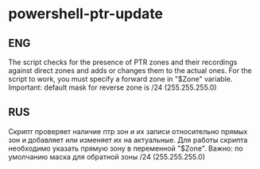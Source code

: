 # powershell-ptr-update
## ENG
The script checks for the presence of PTR zones and their recordings against direct zones and adds or changes them to the actual ones.
For the script to work, you must specify a forward zone in "$Zone" variable.
Important: default mask for reverse zone is /24 (255.255.255.0)

## RUS
Скрипт проверяет наличие птр зон и их записи относительно прямых зон и добавляет или изменяет их на актуальные.
Для работы скрипта необходимо указать прямую зону в переменной "$Zone".
Важно: по умолчанию маска для обратной зоны /24 (255.255.255.0)
